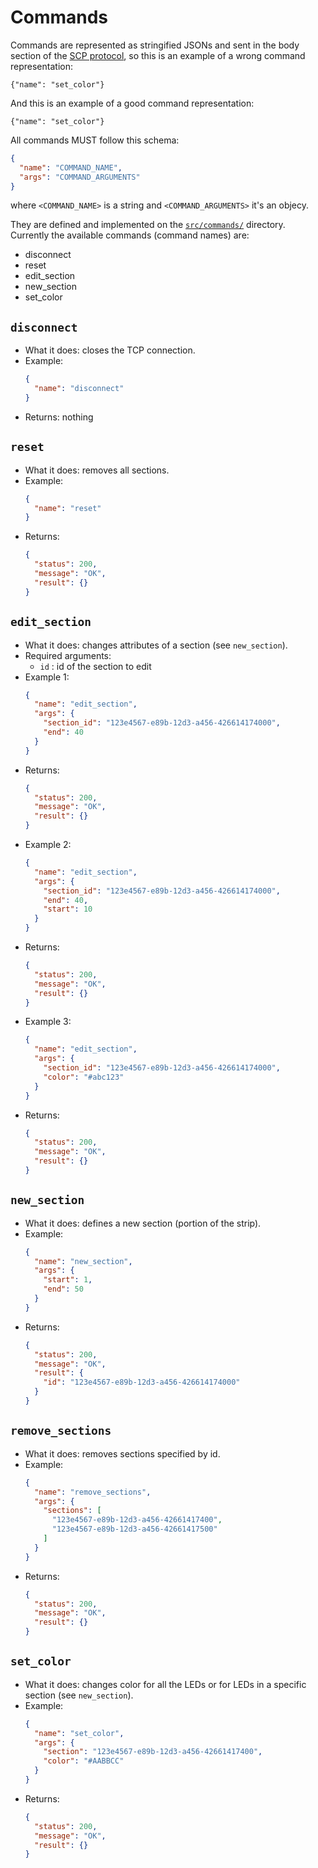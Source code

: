 # Commands

Commands are represented as stringified JSONs and sent in the body section of the [SCP protocol](/doc/SCP_Protocol.md), so this is an example of a wrong command representation:

`{"name": "set_color"}` 

And this is an example of a good command representation:

`{"name": "set_color"}`

All commands MUST follow this schema:

```json
{
  "name": "COMMAND_NAME",
  "args": "COMMAND_ARGUMENTS"
}
```

where `<COMMAND_NAME>` is a string and `<COMMAND_ARGUMENTS>` it's an objecy.

They are defined and implemented on the [`src/commands/`](../src/commands) directory. Currently the available commands (command names) are: 

- disconnect
- reset
- edit_section
- new_section
- set_color


## `disconnect`

- What it does: closes the TCP connection.
- Example:
    ```json
    {
      "name": "disconnect"
    }
    ```
- Returns: nothing

## `reset`

- What it does: removes all sections.
- Example:
    ```json
    {
      "name": "reset"
    }
    ```
- Returns: 
    ```json
    {
      "status": 200,
      "message": "OK",
      "result": {}
    }
    ```


## `edit_section`

- What it does: changes attributes of a section (see `new_section`).
- Required arguments:
    - `id` : id of the section to edit
- Example 1:
    ```json
    {
      "name": "edit_section",
      "args": {
        "section_id": "123e4567-e89b-12d3-a456-426614174000",
        "end": 40
      }
    }
    ```
 - Returns: 
    ```json
    {
      "status": 200,
      "message": "OK",
      "result": {}
    }
    ```
 - Example 2:
    ```json
    {
      "name": "edit_section",
      "args": {
        "section_id": "123e4567-e89b-12d3-a456-426614174000",
        "end": 40,
        "start": 10
      }
    }
    ```
 - Returns: 
    ```json
    {
      "status": 200,
      "message": "OK",
      "result": {}
    }
    ```
- Example 3:
    ```json
    {
      "name": "edit_section",
      "args": {
        "section_id": "123e4567-e89b-12d3-a456-426614174000",
        "color": "#abc123"
      }
    }
    ```
 - Returns: 
    ```json
    {
      "status": 200,
      "message": "OK",
      "result": {}
    }
    ```
  
## `new_section`

- What it does: defines a new section (portion of the strip).
- Example:
    ```json
    {
      "name": "new_section",
      "args": {
        "start": 1,
        "end": 50
      }
    }
    ```
- Returns: 
    ```json
    {
      "status": 200,
      "message": "OK",
      "result": {
        "id": "123e4567-e89b-12d3-a456-426614174000"        
      }
    }
    ```
  
## `remove_sections`

- What it does: removes sections specified by id.
- Example:
    ```json
    {
      "name": "remove_sections",
      "args": {
        "sections": [
          "123e4567-e89b-12d3-a456-42661417400",
          "123e4567-e89b-12d3-a456-42661417500"
        ]
      }
    }
    ```
- Returns: 
    ```json
    {
      "status": 200,
      "message": "OK",
      "result": {}
    }
    ```

## `set_color`

- What it does: changes color for all the LEDs or for LEDs in a specific section (see `new_section`).
- Example:
    ```json
    {
      "name": "set_color",
      "args": {
        "section": "123e4567-e89b-12d3-a456-42661417400",
        "color": "#AABBCC"
      }
    }
    ```
- Returns: 
    ```json
    {
      "status": 200,
      "message": "OK",
      "result": {}
    }
    ```
